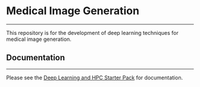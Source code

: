 # Medical Image Generation

---

This repository is for the development of deep learning techniques for medical image generation.

## Documentation

---
Please see the [Deep Learning and HPC Starter Pack](https://github.com/csiro-mlai/dl_hpc_starter_pack) for documentation.